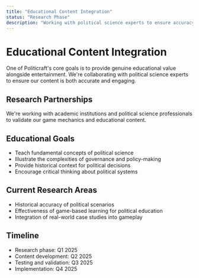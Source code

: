 ```yaml
---
title: "Educational Content Integration"
status: "Research Phase"
description: "Working with political science experts to ensure accuracy and educational value."
---
```


# Educational Content Integration

One of Politicraft's core goals is to provide genuine educational value alongside entertainment. We're collaborating with political science experts to ensure our content is both accurate and engaging.

## Research Partnerships
We're working with academic institutions and political science professionals to validate our game mechanics and educational content.

## Educational Goals
- Teach fundamental concepts of political science
- Illustrate the complexities of governance and policy-making
- Provide historical context for political decisions
- Encourage critical thinking about political systems

## Current Research Areas
- Historical accuracy of political scenarios
- Effectiveness of game-based learning for political education
- Integration of real-world case studies into gameplay

## Timeline
- Research phase: Q1 2025
- Content development: Q2 2025
- Testing and validation: Q3 2025
- Implementation: Q4 2025

